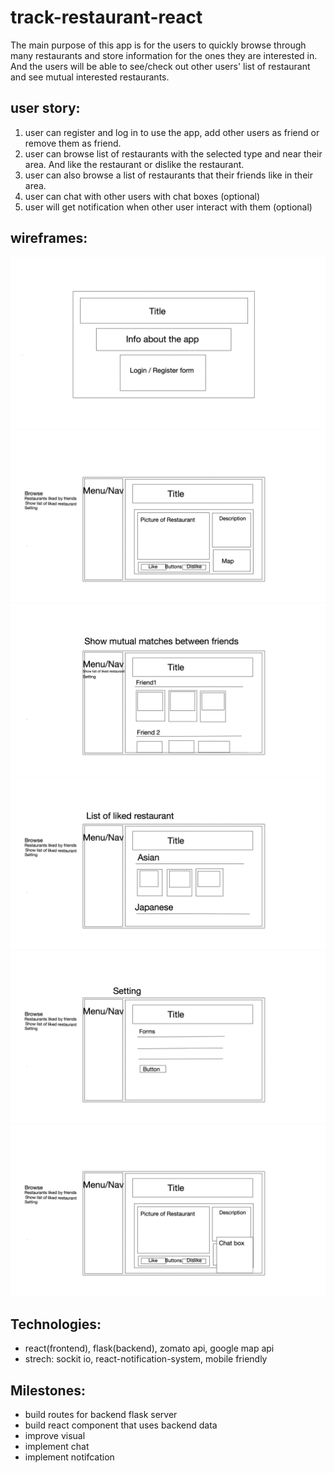 # track-restaurant-react
The main purpose of this app is for the users to quickly browse through many restaurants and store information for the ones they are interested in. And the users will be able to see/check out other users' list of restaurant and see mutual interested restaurants.

## user story:
1. user can register and log in to use the app, add other users as friend or remove them as friend.
2. user can browse list of restaurants with the selected type and near their area. And like the restaurant or dislike the restaurant. 
3. user can also browse a list of restaurants that their friends like in their area.
4. user can chat with other users with chat boxes (optional)
5. user will get notification when other user interact with them (optional)

## wireframes:
![alt login register form](public/login-register.jpg)
![alt browse restaurant](public/browsing.jpg)
![alt friend page](public/friendlikes.jpg)
![alt your own list](public/list_of_liked_restaurant.jpg)
![alt setting](public/Setting.jpg)
![alt chatbox](public/chatbox.jpg)

## Technologies:
- react(frontend), flask(backend), zomato api, google map api
- strech: sockit io, react-notification-system, mobile friendly

## Milestones:
- build routes for backend flask server
- build react component that uses backend data
- improve visual
- implement chat 
- implement notifcation